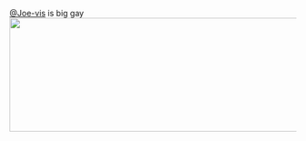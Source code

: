 [@Joe-vis](https://github.com/Joe-vis) is big gay
<br>
<img src="https://i.imgur.com/IRm53Tl.png" width="700" height="200" />
